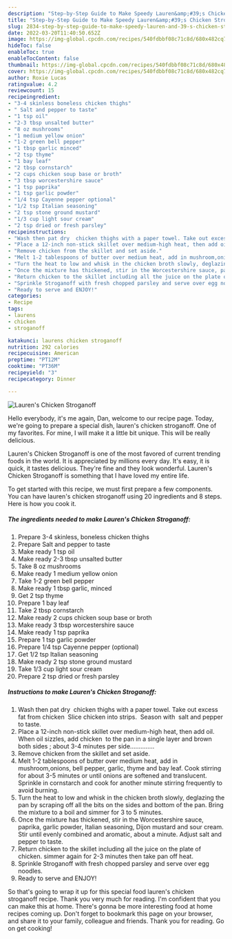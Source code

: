 ```yaml
---
description: "Step-by-Step Guide to Make Speedy Lauren&amp;#39;s Chicken Stroganoff"
title: "Step-by-Step Guide to Make Speedy Lauren&amp;#39;s Chicken Stroganoff"
slug: 2834-step-by-step-guide-to-make-speedy-lauren-and-39-s-chicken-stroganoff
date: 2022-03-20T11:40:50.652Z
image: https://img-global.cpcdn.com/recipes/540fdbbf08c71c8d/680x482cq70/laurens-chicken-stroganoff-recipe-main-photo.jpg
hideToc: false
enableToc: true
enableTocContent: false
thumbnail: https://img-global.cpcdn.com/recipes/540fdbbf08c71c8d/680x482cq70/laurens-chicken-stroganoff-recipe-main-photo.jpg
cover: https://img-global.cpcdn.com/recipes/540fdbbf08c71c8d/680x482cq70/laurens-chicken-stroganoff-recipe-main-photo.jpg
author: Roxie Lucas
ratingvalue: 4.2
reviewcount: 15
recipeingredient:
- "3-4 skinless boneless chicken thighs"
- " Salt and pepper to taste"
- "1 tsp oil"
- "2-3 tbsp unsalted butter"
- "8 oz mushrooms"
- "1 medium yellow onion"
- "1-2 green bell pepper"
- "1 tbsp garlic minced"
- "2 tsp thyme"
- "1 bay leaf"
- "2 tbsp cornstarch"
- "2 cups chicken soup base or broth"
- "3 tbsp worcestershire sauce"
- "1 tsp paprika"
- "1 tsp garlic powder"
- "1/4 tsp Cayenne pepper optional"
- "1/2 tsp Italian seasoning"
- "2 tsp stone ground mustard"
- "1/3 cup light sour cream"
- "2 tsp dried or fresh parsley"
recipeinstructions:
- "Wash then pat dry  chicken thighs with a paper towel. Take out excess fat from chicken  Slice chicken into strips.  Season with  salt and pepper to taste."
- "Place a 12-inch non-stick skillet over medium-high heat, then add oil. When oil sizzles, add chicken  to the pan in a single layer and brown  both sides ; about 3-4 minutes per side.............."
- "Remove chicken from the skillet and set aside."
- "Melt 1-2 tablespoons of butter over medium heat, add in mushroom,onions, bell pepper, garlic, thyme and bay leaf. Cook stirring for about 3-5 minutes or until onions are softened and translucent. Sprinkle in cornstarch and cook for another minute stirring frequently to avoid burning."
- "Turn the heat to low and whisk in the chicken broth slowly, deglazing the pan by scraping off all the bits on the sides and bottom of the pan. Bring the mixture to a boil and simmer for 3 to 5 minutes."
- "Once the mixture has thickened, stir in the Worcestershire sauce, paprika, garlic powder, Italian seasoning, Dijon mustard and sour cream. Stir until evenly combined and aromatic, about a minute. Adjust salt and pepper to taste."
- "Return chicken to the skillet including all the juice on the plate of chicken. simmer again for 2-3 minutes then take pan off heat."
- "Sprinkle Stroganoff with fresh chopped parsley and serve over egg noodles."
- "Ready to serve and ENJOY!"
categories:
- Recipe
tags:
- laurens
- chicken
- stroganoff

katakunci: laurens chicken stroganoff 
nutrition: 292 calories
recipecuisine: American
preptime: "PT12M"
cooktime: "PT36M"
recipeyield: "3"
recipecategory: Dinner

---
```



![Lauren&#39;s Chicken Stroganoff](https://img-global.cpcdn.com/recipes/540fdbbf08c71c8d/680x482cq70/laurens-chicken-stroganoff-recipe-main-photo.jpg)

Hello everybody, it's me again, Dan, welcome to our recipe page. Today, we're going to prepare a special dish, lauren&#39;s chicken stroganoff. One of my favorites. For mine, I will make it a little bit unique. This will be really delicious.

Lauren&#39;s Chicken Stroganoff is one of the most favored of current trending foods in the world. It is appreciated by millions every day. It's easy, it is quick, it tastes delicious. They're fine and they look wonderful. Lauren&#39;s Chicken Stroganoff is something that I have loved my entire life.




To get started with this recipe, we must first prepare a few components. You can have lauren&#39;s chicken stroganoff using 20 ingredients and 8 steps. Here is how you cook it.

<!--inarticleads1-->

##### The ingredients needed to make Lauren&#39;s Chicken Stroganoff:

1. Prepare 3-4 skinless, boneless chicken thighs
1. Prepare  Salt and pepper to taste
1. Make ready 1 tsp oil
1. Make ready 2-3 tbsp unsalted butter
1. Take 8 oz mushrooms
1. Make ready 1 medium yellow onion
1. Take 1-2 green bell pepper
1. Make ready 1 tbsp garlic, minced
1. Get 2 tsp thyme
1. Prepare 1 bay leaf
1. Take 2 tbsp cornstarch
1. Make ready 2 cups chicken soup base or broth
1. Make ready 3 tbsp worcestershire sauce
1. Make ready 1 tsp paprika
1. Prepare 1 tsp garlic powder
1. Prepare 1/4 tsp Cayenne pepper (optional)
1. Get 1/2 tsp Italian seasoning
1. Make ready 2 tsp stone ground mustard
1. Take 1/3 cup light sour cream
1. Prepare 2 tsp dried or fresh parsley




<!--inarticleads2-->

##### Instructions to make Lauren&#39;s Chicken Stroganoff:

1. Wash then pat dry  chicken thighs with a paper towel. Take out excess fat from chicken  Slice chicken into strips.  Season with  salt and pepper to taste.
1. Place a 12-inch non-stick skillet over medium-high heat, then add oil. When oil sizzles, add chicken  to the pan in a single layer and brown  both sides ; about 3-4 minutes per side..............
1. Remove chicken from the skillet and set aside.
1. Melt 1-2 tablespoons of butter over medium heat, add in mushroom,onions, bell pepper, garlic, thyme and bay leaf. Cook stirring for about 3-5 minutes or until onions are softened and translucent. Sprinkle in cornstarch and cook for another minute stirring frequently to avoid burning.
1. Turn the heat to low and whisk in the chicken broth slowly, deglazing the pan by scraping off all the bits on the sides and bottom of the pan. Bring the mixture to a boil and simmer for 3 to 5 minutes.
1. Once the mixture has thickened, stir in the Worcestershire sauce, paprika, garlic powder, Italian seasoning, Dijon mustard and sour cream. Stir until evenly combined and aromatic, about a minute. Adjust salt and pepper to taste.
1. Return chicken to the skillet including all the juice on the plate of chicken. simmer again for 2-3 minutes then take pan off heat.
1. Sprinkle Stroganoff with fresh chopped parsley and serve over egg noodles.
1. Ready to serve and ENJOY!



So that's going to wrap it up for this special food lauren&#39;s chicken stroganoff recipe. Thank you very much for reading. I'm confident that you can make this at home. There's gonna be more interesting food at home recipes coming up. Don't forget to bookmark this page on your browser, and share it to your family, colleague and friends. Thank you for reading. Go on get cooking!
